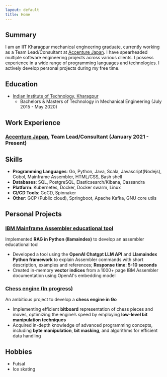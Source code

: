 ```yaml
---
layout: default
title: Home
---
```

## Summary

I am an IIT Kharagpur mechanical engineering graduate, currently working as a Team Lead/Consultant at [Accenture Japan](https://www.accenture.com/jp-ja). I have spearheaded multiple software engineering projects across various clients. I possess experience in a wide range of programming languages and technologies. I actively develop personal projects during my free time.

## Education

- [Indian Institute of Technology, Kharagpur](https://www.iitkgp.ac.in/)
  - Bachelors & Masters of Technology in Mechanical Engineering (July 2015 - May 2020)

## Work Experience

### [Accenture Japan](https://www.accenture.com/jp-ja), Team Lead/Consultant (January 2021 - Present)

## Skills

- **Programming Languages**: Go, Python, Java, Scala, Javascript(Nodejs), Cobol, Mainframe Assembler, HTML/CSS, Bash shell
- **Databases**: SQL, PostgreSQL, Elasticsearch/Kibana, Cassandra
- **Platform**: Kubernetes, Docker, Docker swarm, Linux
- **CI/CD Tools**: GoCD, Spinnaker
- **Other**: GCP (Public cloud), Springboot, Apache Kafka, GNU core utils

## Personal Projects

### [IBM Mainframe Assembler educational tool](https://github.com/jaingounchained/kss-rag-demo)

Implemented **RAG in Python (llamaindex)** to develop an assembler educational tool

- Developed a tool using the **OpenAI Chatgpt LLM API** and **Llamaindex Python framework** to explain Assembler commands with short description, examples and references; **Response time: 5-10 seconds**
- Created in-memory **vector indices** from a 1000+ page IBM Assembler documentation using OpenAI's embedding model

### [Chess engine (In progress)](https://github.com/jaingounchained/go-djaingo-unchained)
    
An ambitious project to develop a **chess engine in Go**

- Implementing efficient **bitboard** representation of chess pieces and moves, optimizing the engine’s speed by employing **low-level bit manipulation techniques**
- Acquired in-depth knowledge of advanced programming concepts, including **byte manipulation**, **bit masking**, and algorithms for efficient data handling

## Hobbies

- Futsal
- Ice skating
